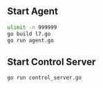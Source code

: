 ## Start Agent
```bash
ulimit -n 999999
go build l7.go
go run agent.go
```
## Start Control Server
```bash
go run control_server.go
```
